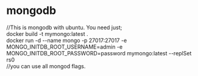 # mongodb
//This is mongodb with ubuntu. You need just; \
docker build -t mymongo:latest . \
docker run -d --name mongo -p 27017:27017     -e MONGO_INITDB_ROOT_USERNAME=admin     -e MONGO_INITDB_ROOT_PASSWORD=password mymongo:latest --replSet rs0 \
//you can use all mongod flags.

